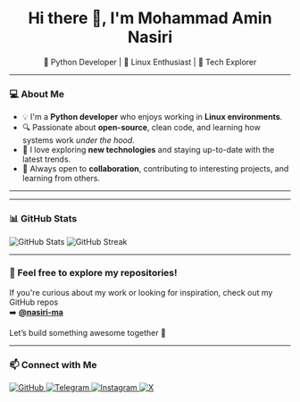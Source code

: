 <h1 align="center">Hi there 👋, I'm Mohammad Amin Nasiri</h1>

<p align="center">
  🐍 Python Developer | 🐧 Linux Enthusiast | 🚀 Tech Explorer  
</p>

---

### 💻 About Me

- 💡 I'm a **Python developer** who enjoys working in **Linux environments**.
- 🔍 Passionate about **open-source**, clean code, and learning how systems work *under the hood*.
- 🚀 I love exploring **new technologies** and staying up-to-date with the latest trends.
- 🤝 Always open to **collaboration**, contributing to interesting projects, and learning from others.

---



---

### 📊 GitHub Stats

<p align="left">
  <img src="https://github-readme-stats.vercel.app/api?username=nasiri-ma&show_icons=true&theme=radical" alt="GitHub Stats" /> <img src="https://github-readme-streak-stats.herokuapp.com/?user=nasiri-ma&theme=radical" alt="GitHub Streak" />
</p>

---

### 🌱 Feel free to explore my repositories!

If you're curious about my work or looking for inspiration, check out my GitHub repos  
➡️ **[@nasiri-ma](https://github.com/nasiri-ma)**

Let’s build something awesome together 🚀

---

### 📫 Connect with Me

<p align="left">
  <a href="https://github.com/nasiri-ma" target="_blank">
    <img alt="GitHub" src="https://img.icons8.com/ios-filled/30/000000/github.png" />
  </a>
  <a href="https://t.me/mhmdammiinn" target="_blank">
    <img alt="Telegram" src="https://img.icons8.com/ios-filled/30/2CA5E0/telegram-app.png" />
  </a>
  <a href="https://instagram.com/mhmdamin.nasiri" target="_blank">
    <img alt="Instagram" src="https://img.icons8.com/ios-filled/30/E4405F/instagram-new.png" />
  </a>
  <a href="https://x.com/d_mhmdammiinn" target="_blank">
    <img alt="X" src="https://img.icons8.com/ios-filled/30/000000/twitterx--v2.png" />
  </a>
</p>
